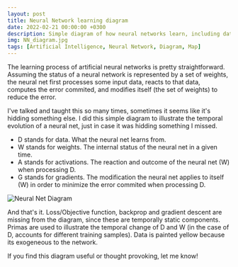 ```yaml
---
layout: post
title: Neural Network learning diagram
date: 2022-02-21 00:00:00 +0300
description: Simple diagram of how neural networks learn, including data, weights, activations and gradients.
img: NN_diagram.jpg 
tags: [Artificial Intelligence, Neural Network, Diagram, Map]
---
```


The learning process of artificial neural networks is pretty straightforward. Assuming the status of a neural network is represented by a set of weights, the neural net first processes some input data, reacts to that data, computes the error commited, and modifies itself (the set of weights) to reduce the error.

I've talked and taught this so many times, sometimes it seems like it's hidding something else. I did this simple diagram to illustrate the temporal evolution of a neural net, just in case it was hidding something I missed.

* D stands for data. What the neural net learns from.
* W stands for weights. The internal status of the neural net in a given time.
* A stands for activations. The reaction and outcome of the neural net (W) when processing D.
* G stands for gradients. The modification the neural net applies to itself (W) in order to minimize the error commited when processing D.

![Neural Net Diagram]({{site.baseurl}}/assets/img/NN_diagram.jpg)

And that's it. Loss/Objective function, backprop and gradient descent are missing from the diagram, since these are temporally static components. Primas are used to illustrate the temporal change of D and W (in the case of D, accounts for different training samples). Data is painted yellow because its exogeneous to the network.

If you find this diagram useful or thought provoking, let me know!
